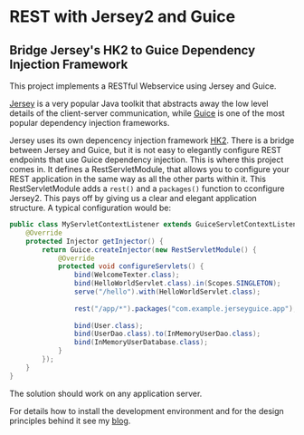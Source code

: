 # REST with Jersey2 and Guice

Bridge Jersey's HK2 to Guice Dependency Injection Framework
----------------------------

This project implements a RESTful Webservice using Jersey and Guice.

[Jersey](https://jersey.java.net) is a very popular Java toolkit that abstracts away the low level details
of the client-server communication, while [Guice](https://github.com/google/guice/wiki/Motivation)
is one of the most popular dependency injection frameworks.

Jersey uses its own depencency injection framework [HK2](https://hk2.java.net).
There is a bridge between Jersey and Guice, but it is not easy to elegantly configure REST endpoints that use Guice dependency injection.
This is where this project comes in. It defines a RestServletModule, that allows you to configure your REST application
in the same way as all the other parts within it.
This RestServletModule adds a ```rest()``` and a ```packages()``` function to cconfigure Jersey2. 
This pays off by giving us a clear and elegant application structure.
A typical configuration would be:
```java
public class MyServletContextListener extends GuiceServletContextListener {
    @Override
    protected Injector getInjector() {
        return Guice.createInjector(new RestServletModule() {
            @Override
            protected void configureServlets() {
                bind(WelcomeTexter.class);
                bind(HelloWorldServlet.class).in(Scopes.SINGLETON);
                serve("/hello").with(HelloWorldServlet.class);
                
                rest("/app/*").packages("com.example.jerseyguice.app");
                
                bind(User.class);
                bind(UserDao.class).to(InMemoryUserDao.class);
                bind(InMemoryUserDatabase.class);
            }
        });
    }
}
```

The solution should work on any application server.


For details how to install the development environment and for the design principles behind it see my
[blog](http://www.aberger.at/en/blog/implementation/java/2016/11/12/jersey-guice.html).
